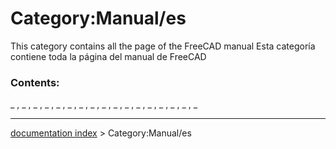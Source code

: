 # Category:Manual/es
This category contains all the page of the FreeCAD manual Esta categoría contiene toda la página del manual de FreeCAD

### Contents:

_ , _ , _ , _ , _ , _ , _ , _ , _ , _ , _ , _ , _ , _ , _ , _ , _

---
[documentation index](../README.md) > Category:Manual/es
